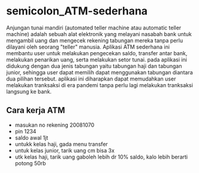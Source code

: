 # semicolon_ATM-sederhana
Anjungan tunai mandiri (automated teller machine atau automatic teller machine) adalah sebuah alat elektronik yang melayani nasabah bank untuk mengambil uang dan mengecek rekening tabungan mereka tanpa perlu dilayani oleh seorang "teller" manusia. Aplikasi ATM sederhana ini membantu user untuk melakukan pengecekan saldo, transfer antar bank, melakukan penarikan uang, serta melakukan setor tunai.  pada aplikasi ini didukung dengan dua jenis tabungan yaitu tabungan haji dan tabungan junior, sehingga user dapat memilih dapat menggunakan tabungan diantara dua pilihan tersebut. aplikasi ini diharapkan dapat memudahkan user melakukan tranksaksi di era pandemi tanpa perlu lagi melakukan tranksaksi langsung ke bank.

## Cara kerja ATM
- masukan no rekening 20081070
- pin 1234
- saldo awal 1jt
- untukk kelas haji, gada menu transfer
- untuk kelas junior, tarik uang cm bisa 3x
- utk kelas haji, tarik uang gaboleh lebih dr 10% saldo, kalo lebih berarti potong 50rb


